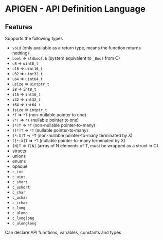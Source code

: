 # APIGEN - API Definition Language

## Features

Supports the following types

- `void` (only available as a return type, means the function returns nothing)
- `bool` => `stdbool.h` (system equivalent to `_Bool` from C)
- `u8` => `uint8_t`
- `u16` => `uint16_t`
- `u32` => `uint32_t`
- `u64` => `uint64_t`
- `usize` => `uintptr_t`
- `i8` => `int8_t`
- `i16` => `int16_t`
- `i32` => `int32_t`
- `i64` => `int64_t`
- `isize` => `intptr_t`
- `*T` => `*T` (non-nullable pointer to one)
- `?*T` => `*T` (nullable pointer to one)
- `[*]T` => `*T` (non-nullable pointer-to-many)
- `?[*]T` => `*T` (nullable pointer-to-many)
- `[*:X]T` => `*T` (non-nullable pointer-to-many terminated by X)
- `?[*:X]T` => `*T` (nullable pointer-to-many terminated by X)
- `[N]T` => `T[N]` (array of N elements of T, must be wrapped as a struct in C)
- structs
- unions
- enums
- opaque
- `c_int`
- `c_uint`
- `c_short`
- `c_ushort`
- `c_char`
- `c_uchar`
- `c_ichar`
- `c_long`
- `c_ulong`
- `c_longlong`
- `c_ulonglong`

Can declare API functions, variables, constants and types
